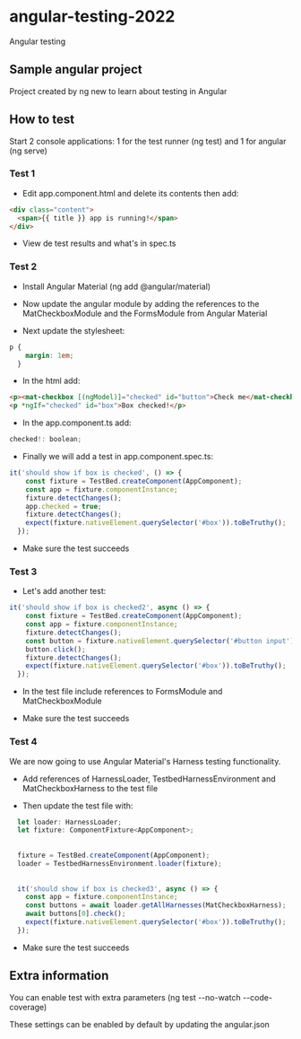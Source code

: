 # angular-testing-2022
Angular testing

## Sample angular project
Project created by ng new to learn about testing in Angular

## How to test
Start 2 console applications: 1 for the test runner (ng test) and 1 for angular (ng serve)

### Test 1
* Edit app.component.html and delete its contents then add:

```html
<div class="content">
  <span>{{ title }} app is running!</span>
</div>
```

* View de test results and what's in spec.ts

### Test 2
* Install Angular Material (ng add @angular/material)

* Now update the angular module by adding the references to the MatCheckboxModule and the FormsModule from Angular Material

* Next update the stylesheet: 
```css
p {
    margin: 1em;
  }
```


* In the html add:
```html
<p><mat-checkbox [(ngModel)]="checked" id="button">Check me</mat-checkbox></p>
<p *ngIf="checked" id="box">Box checked!</p>
```

* In the app.component.ts add:
```js
checked!: boolean;
```

* Finally we will add a test in app.component.spec.ts:

```js
it('should show if box is checked', () => {
    const fixture = TestBed.createComponent(AppComponent);
    const app = fixture.componentInstance;
    fixture.detectChanges();
    app.checked = true;
    fixture.detectChanges();
    expect(fixture.nativeElement.querySelector('#box')).toBeTruthy();
  });
  ```

* Make sure the test succeeds

### Test 3
* Let's add another test:

```js
it('should show if box is checked2', async () => {
    const fixture = TestBed.createComponent(AppComponent);
    const app = fixture.componentInstance;
    fixture.detectChanges();
    const button = fixture.nativeElement.querySelector('#button input')
    button.click();
    fixture.detectChanges();
    expect(fixture.nativeElement.querySelector('#box')).toBeTruthy();
  });
  ```

* In the test file include references to FormsModule and MatCheckboxModule

* Make sure the test succeeds

### Test 4
We are now going to use Angular Material's Harness testing functionality.

* Add references of HarnessLoader, TestbedHarnessEnvironment and MatCheckboxHarness to the test file

* Then update the test file with:

```js
  let loader: HarnessLoader;
  let fixture: ComponentFixture<AppComponent>;
  
  
  fixture = TestBed.createComponent(AppComponent);
  loader = TestbedHarnessEnvironment.loader(fixture);
    
    
  it('should show if box is checked3', async () => {
    const app = fixture.componentInstance;
    const buttons = await loader.getAllHarnesses(MatCheckboxHarness);
    await buttons[0].check();
    expect(fixture.nativeElement.querySelector('#box')).toBeTruthy();
  });
  ```

* Make sure the test succeeds

## Extra information
You can enable test with extra parameters (ng test --no-watch --code-coverage)

These settings can be enabled by default by updating the angular.json


